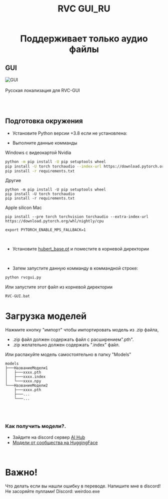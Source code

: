 <div align="center">

<h1>RVC GUI_RU<br><br>
  
Поддерживает только аудио файлы
  <br>
</div>

## GUI

![GUI](https://github.com/Tiger14n/RVC-GUI/raw/main/docs/GUI.JPG)
 <br><br>
Русская локализация для RVC-GUI

<br><br>

## Подготовка окружения

* Установите Python версии +3.8 если не установлена:

* Выполните данные комманды

Windows с видеокартой Nvidia 
```bash
python -m pip install -U pip setuptools wheel
pip install -U torch torchaudio --index-url https://download.pytorch.org/whl/cu118
pip install -r requirements.txt
```
Другие
```
python -m pip install -U pip setuptools wheel
pip install -U torch torchaudio 
pip install -r requirements.txt
```

Apple silicon Mac
```
pip install --pre torch torchvision torchaudio --extra-index-url https://download.pytorch.org/whl/nightly/cpu

export PYTORCH_ENABLE_MPS_FALLBACK=1
```
<br>

* Установите [hubert_base.pt](https://huggingface.co/lj1995/VoiceConversionWebUI/resolve/main/hubert_base.pt/) и поместите в корневой директории

<br>
 
* Затем запустите данную комманду в коммандной строке:
```bash
python rvcgui.py
```
Или запустите этот файл из корневой директории
```
RVC-GUI.bat
```

# Загрузка моделей
Нажмите кнопку "импорт" чтобы импортировать модель из .zip файла, 
* .zip файл должен содержать файл с расширением".pth". 
* .zip желательно должен содержать ".index" файл.

Или распакуйте модель самостоятельно в папку "Models"
```
models
├───НазваниеМодели1
│   ├───xxxx.pth
│   ├───xxxx.index
│   └───xxxx.npy
└───НазваниеМодели2
    ├───xxxx.pth
    ├───...
    └───...
````
<br>


<br> 

### Как получить модели?.
* Зайдите на discord сервер [ AI Hub](https://discord.gg/aihub)  
* [Модели от сообщества на HuggingFace](https://huggingface.co/QuickWick/Music-AI-Voices/tree/main)

<br>

# Важно!
Что делать если вы нашли ошибку в переводе.
Напишите мне в discord! Не засоряйте пуллами!
Discord: weirdoo.exe
